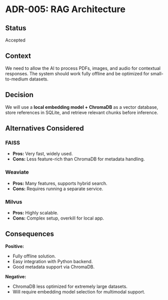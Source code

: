 # ADR-005: RAG Architecture

## Status
Accepted

## Context
We need to allow the AI to process PDFs, images, and audio for contextual responses. The system should work fully offline and be optimized for small-to-medium datasets.

## Decision
We will use a **local embedding model + ChromaDB** as a vector database, store references in SQLite, and retrieve relevant chunks before inference.

## Alternatives Considered
### FAISS
- **Pros:** Very fast, widely used.
- **Cons:** Less feature-rich than ChromaDB for metadata handling.

### Weaviate
- **Pros:** Many features, supports hybrid search.
- **Cons:** Requires running a separate service.

### Milvus
- **Pros:** Highly scalable.
- **Cons:** Complex setup, overkill for local app.

## Consequences
**Positive:**
- Fully offline solution.
- Easy integration with Python backend.
- Good metadata support via ChromaDB.

**Negative:**
- ChromaDB less optimized for extremely large datasets.
- Will require embedding model selection for multimodal support.
